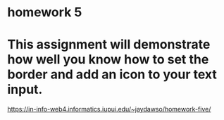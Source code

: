 # homework 5

# This assignment will demonstrate how well you know how to set the border and add an icon to your text input.

https://in-info-web4.informatics.iupui.edu/~jaydawso/homework-five/
